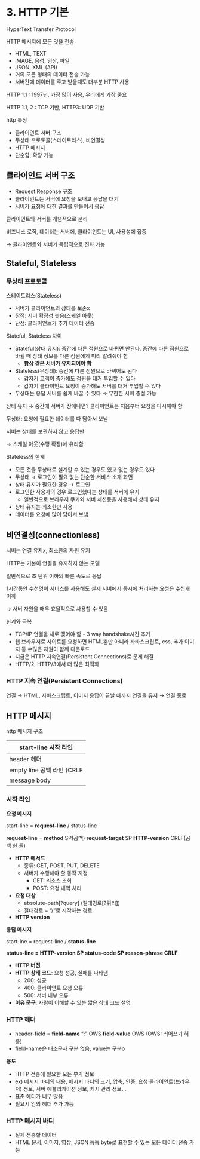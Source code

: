 # 3. HTTP 기본

HyperText Transfer Protocol

HTTP 메시지에 모든 것을 전송

- HTML, TEXT
- IMAGE, 음성, 영상, 파일
- JSON, XML (API)
- 거의 모든 형태의 데이터 전송 가능
- 서버간에 데이터를 주고 받을때도 대부분 HTTP 사용

HTTP 1.1 : 1997년, 가장 많이 사용, 우리에게 가장 중요

HTTP 1.1, 2 : TCP 기반, HTTP3: UDP 기반

http 특징

- 클라이언트 서버 구조
- 무상태 프로토콜(스테이트리스), 비연결성
- HTTP 메시지
- 단순함, 확장 가능

## 클라이언트 서버 구조

- Request Response 구조
- 클라이언트는 서버에 요청을 보내고 응답을 대기
- 서버가 요청에 대한 결과를 만들어서 응답

클라이언트와 서버를 개념적으로 분리

비즈니스 로직, 데이터는 서버에, 클라이언트는 UI, 사용성에 집중

→ 클라이언트와 서버가 독립적으로 진화 가능

## Stateful, Stateless

### 무상태 프로토콜

스테이트리스(Stateless)

- 서버가 클라이언트의 상태를 보존x
- 장점: 서버 확장성 높음(스케일 아웃)
- 단점: 클라이언트가 추가 데이터 전송

Stateful, Stateless 차이

- Stateful(상태 유지): 중간에 다른 점원으로 바뀌면 안된다, 중간에 다른 점원으로 바뀔 때 상태 정보를 다른 점원에게 미리 알려줘야 함
  - **항상 같은 서버가 유지되어야 함**
- Stateless(무상태): 중간에 다른 점원으로 바뀌어도 된다
  - 갑자기 고객이 증가해도 점원을 대거 투입할 수 있다
  - 갑자기 클라이언트 요청이 증가해도 서버를 대거 투입할 수 있다
- 무상태는 응답 서버를 쉽게 바꿀 수 있다 → 무한한 서버 증설 가능

상태 유지 → 중간에 서버가 장애나면? 클라이언트는 처음부터 요청을 다시해야 함

무상태: 요청에 필요한 데이터를 다 담아서 보냄

서버는 상태를 보관하지 않고 응답만

→ 스케일 아웃(수평 확장)에 유리함

Stateless의 한계

- 모든 것을 무상태로 설계할 수 있는 경우도 있고 없는 경우도 있다
- 무상태 → 로그인이 필요 없는 단순한 서비스 소개 화면
- 상태 유지가 필요한 경우 → 로그인
- 로그인한 사용자의 경우 로그인했다는 상태를 서버에 유지
  - 일반적으로 브라우저 쿠키와 서버 세션등을 사용해서 상태 유지
- 상태 유지는 최소한만 사용
- 데이터를 요청에 많이 담아서 보냄

## 비연결성(connectionless)

서버는 연결 유지x, 최소한의 자원 유지

HTTP는 기본이 연결을 유지하지 않는 모델

일반적으로 초 단위 이하의 빠른 속도로 응답

1시간동안 수천명이 서비스를 사용해도 실제 서버에서 동시에 처리하는 요청은 수십개 이하

→ 서버 자원을 매우 효율적으로 사용할 수 있음

한계와 극복

- TCP/IP 연결을 새로 맺어야 함 - 3 way handshake시간 추가
- 웹 브라우저로 사이트를 요청하면 HTML뿐만 아니라 자바스크립트, css, 추가 이미지 등 수많은 자원이 함께 다운로드
- 지금은 HTTP 지속연결(Persistent Connections)로 문제 해결
- HTTP/2, HTTP/3에서 더 많은 최적화

### HTTP 지속 연결(Persistent Connections)

연결 → HTML, 자바스크립트, 이미지 응답이 끝날 때까지 연결을 유지 → 연결 종료

## HTTP 메시지

http 메시지 구조

| start-line 시작 라인       |
| -------------------------- |
| header 헤더                |
| empty line 공백 라인 (CRLF |
| message body               |

### 시작 라인

**요청 메시지**

start-line = **request-line** / status-line

**request-line** = **method** SP(공백) **request-target** SP **HTTP-version** CRLF(공백 한 줄)

- **HTTP 메서드**
  - 종류: GET, POST, PUT, DELETE
  - 서버가 수행해야 할 동작 지정
    - GET: 리소스 조회
    - POST: 요청 내역 처리
- **요청 대상**
  - absolute-path\[?query\] (절대경로\[?쿼리\])
  - 절대경로 = “/”로 시작하는 경로
- **HTTP version**

**응답 메시지**

start-ine = request-line / **status-line**

**status-line = HTTP-version SP status-code SP reason-phrase CRLF**

- **HTTP 버전**
- **HTTP 상태 코드**: 요청 성공, 실패를 나타냄
  - 200: 성공
  - 400: 클라이언트 요청 오류
  - 500: 서버 내부 오류
- **이유 문구**: 사람이 이해할 수 있는 짧은 상태 코드 설명

### HTTP 헤더

- header-field = **field-name** “:” OWS **field-value** OWS (OWS: 띄어쓰기 허용)
- field-name은 대소문자 구분 없음, value는 구분o

**용도**

- HTTP 전송에 필요한 모든 부가 정보
- ex) 메시지 바디의 내용, 메시지 바디의 크기, 압축, 인증, 요청 클라이언트(브라우저) 정보, 서버 애플리케이션 정보, 캐시 관리 정보…
- 표준 헤더가 너무 많음
- 필요시 임의 헤더 추가 가능

### HTTP 메시지 바디

- 실제 전송할 데이터
- HTML 문서, 이미지, 영상, JSON 등등 byte로 표현할 수 있는 모든 데이터 전송 가능
